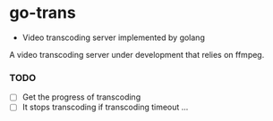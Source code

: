 # go-trans

* Video transcoding server implemented by golang

A video transcoding server under development that relies on ffmpeg.

### TODO
+ [ ] Get the progress of transcoding
+ [ ] It stops transcoding if transcoding timeout
...